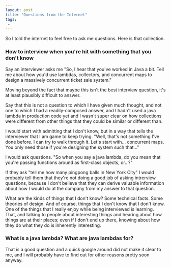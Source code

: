 ```yaml
---
layout: post
title: "Questions from the Internet"
tags:
 -
---
```


So I told the internet to feel free to ask me questions. Here is that collection.

### How to interview when you're hit with something that you don't know

Say an interviewer asks me "So, I hear that you've worked in Java a bit. Tell me about how you'd use lambdas, collectors, and concurrent maps to design a massively concurrent ticket sale system."

Moving beyond the fact that maybe this isn't the best interview question, it's at least plausibly difficult to answer.

Say that this is not a question to which I have given much thought, and not one to which I had a readily-composed answer, and I hadn't used a java lambda in production code yet and I wasn't super clear on how collections were different from other things that they could be similar or different than.

I would start with admitting that I don't know, but in a way that tells the interviewer that I am game to keep trying. "Well, that's not something I've done before. I can try to walk through it. Let's start with... concurrent maps. You only need those if you're designing the system such that..."

I would ask questions. "So when you say a java lambda, do you mean that you're passing functions around as first-class objects, or...?"

If they ask "tell me how many pingpong balls in New York City" I would probably tell them that they're not doing a good job of asking intrerview questions, because I don't believe that they can derive valuable information about how I would do at the company from my answer to that question.

What are the kinds of things that I don't know? Some technical facts. Some theories of design. And of course, things that I don't know that I don't know. One of the things that I really enjoy while being interviewed is learning. That, and talking to people about interesting things and hearing about how things are at their places; even if I don't end up there, knowing about how they do what they do is inherently interesting.



### What is a java lambda? What are java lambdas for?

That is a good question and a quick google around did not make it clear to me, and I will probably have to find out for other reasons pretty soon anyway.
